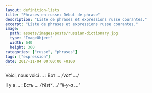 ```yaml
---
layout: definition-lists
title: "Phrases en russe: Début de phrase"
description: "Liste de phrases et expressions russe courantes."
excerpt: "Liste de phrases et expressions russe courantes."
image:
  path: assets/images/posts/russian-dictionary.jpg
  type: "ImageObject"
  width: 640
  height: 360
categories: ["russe", "phrases"]
tags: ["expression"]
date: 2017-11-04 00:00:00 +0100
---
```


Voici, nous voici …
: Вот …
*/Votᵉ …/*

Il y a …
: Есть …
*/Yèstʸ …/ "il-y-a …"*
